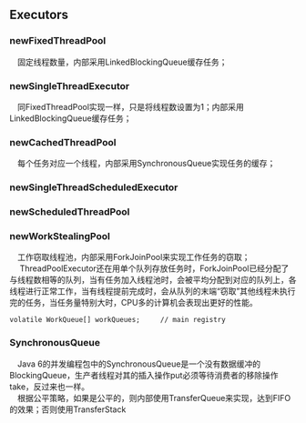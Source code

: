## Executors

### newFixedThreadPool
&emsp;固定线程数量，内部采用LinkedBlockingQueue缓存任务；  

### newSingleThreadExecutor
&emsp;同FixedThreadPool实现一样，只是将线程数设置为1；内部采用LinkedBlockingQueue缓存任务； 

### newCachedThreadPool
&emsp;每个任务对应一个线程，内部采用SynchronousQueue实现任务的缓存；

### newSingleThreadScheduledExecutor

### newScheduledThreadPool

### newWorkStealingPool
&emsp;工作窃取线程池，内部采用ForkJoinPool来实现工作任务的窃取；  
&emsp; ThreadPoolExecutor还在用单个队列存放任务时，ForkJoinPool已经分配了与线程数相等的队列，当有任务加入线程池时，会被平均分配到对应的队列上，各线程进行正常工作，当有线程提前完成时，会从队列的末端“窃取”其他线程未执行完的任务，当任务量特别大时，CPU多的计算机会表现出更好的性能。  

	volatile WorkQueue[] workQueues;     // main registry
	

### SynchronousQueue
&emsp;Java 6的并发编程包中的SynchronousQueue是一个没有数据缓冲的BlockingQueue，生产者线程对其的插入操作put必须等待消费者的移除操作take，反过来也一样。  
&emsp;根据公平策略，如果是公平的，则内部使用TransferQueue来实现，达到FIFO的效果；否则使用TransferStack


